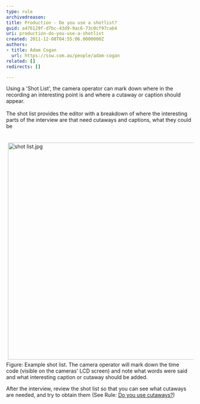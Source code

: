 ```yaml
---
type: rule
archivedreason: 
title: Production - Do you use a shotlist?
guid: a476129f-d7bc-43d9-9ac6-73c0cf97cab4
uri: production-do-you-use-a-shotlist
created: 2011-12-08T04:55:06.0000000Z
authors:
- title: Adam Cogan
  url: https://ssw.com.au/people/adam-cogan
related: []
redirects: []

---
```



Using a 'Shot List', the camera operator can mark down where in the recording an interesting point is and where a cutaway or caption should appear.
<br><excerpt class='endintro'></excerpt><br>
​The shot list provides the editor with a breakdown of where the interesting parts of the interview are that need cutaways and captions, what they could be <div>&#160;<img class="ssw-rteStyle-GreyBox" alt="shot list.jpg" src="/DesignandPresentation/RulesToBetterVideoRecording/PublishingImages/shot%20list.jpg" width="665" height="597" style="margin&#58;5px;width&#58;630px;height&#58;587px;" /><br><span class="ssw-rteStyle-FigureNormal">Figure&#58; Example shot list. The camera operator will mark down the time code (visible on the cameras' LCD screen) and note what words were said and what interesting caption or cutaway should be added.&#160;</span><span class="ssw-rteStyle-FigureNormal"></span></div>
<div>After the interview, review the shot list so that you can see what cutaways are needed, and try to obtain them (See Rule&#58; <a href="/DesignandPresentation/RulesToBetterVideoRecording/Pages/Do-you-use-cutaways.aspx">Do you use cutaways?</a>)</div>



